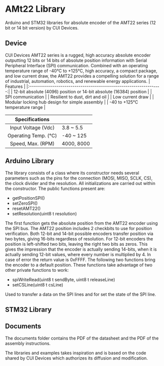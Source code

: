# AMt22 Library
Arduino and STM32 libraries for absolute encoder of the AMT22 series (12 bit or 14 bit version) by CUI Devices.

## Device
CUI Devices AMT22 series is a rugged, high accuracy absolute encoder outputting 12 bits or 14 bits of absolute position information with Serial Peripheral Interface (SPI) communication. Combined with an operating temperature range of -40°C to +125°C, high accuracy, a compact package, and low current draw, the AMT22 provides a compelling solution for a range of industrial, automation, robotics, and renewable energy applications.
|                               Features                              |
|:-------------------------------------------------------------------:|
| 12-bit absolute (4096) position or 14-bit absolute (16384) position |
| SPI communication                                                   |
| Resilient to dust, dirt and oil                                     |
| Low current draw                                                    |
| Modular locking hub design for simple assembly                      |
| -40 to +125°C temperature range                                     |

|    Specifications    |            |
|:--------------------:|------------|
| Input Voltage (Vdc)  | 3.8 ~ 5.5  |
| Operating Temp. (°C) | -40 ~ 125  |
| Speed, Max. (RPM)    | 4000, 8000 |

## Arduino Library
The library consists of a class where its constructor needs several parameters such as the pins for the connection (MOSI, MISO, SCLK, CS), the clock divider and the resolution.
All initializations are carried out within the constructor.
The public functions present are:
* getPositionSPI()
* setZeroSPI()
* resetAMT22()
* setResolution(uint8 t resolution)

The first function gets the absolute position from the AMT22 encoder using the SPI bus. The AMT22 position includes 2 checkbits to use for position verification. Both 12-bit and 14-bit possible encoders transfer position via two bytes, giving 16-bits regardless of resolution.
For 12-bit encoders the position is left-shifted two bits, leaving the right two bits as zeros. This gives the impression that the encoder is actually sending 14-bits, when it is actually sending 12-bit values, where every number is multiplied by 4.
In case of error the return value is 0xFFFF.
The following two functions bring the encoder to a default position.
These functions take advantage of two other private functions to work:
* spiWriteRead(uint8 t sendByte, uint8 t releaseLine)
* setCSLine(uint8 t csLine)

Used to transfer a data on the SPI lines and for set the state of the SPI line.

## STM32 Library

## Documents
The documents folder contains the PDF of the datasheet and the PDF of the assembly instructions.



The libraries and examples takes inspiration and is based on the code shared by CUI Devices which authorizes its diffusion and modification.
